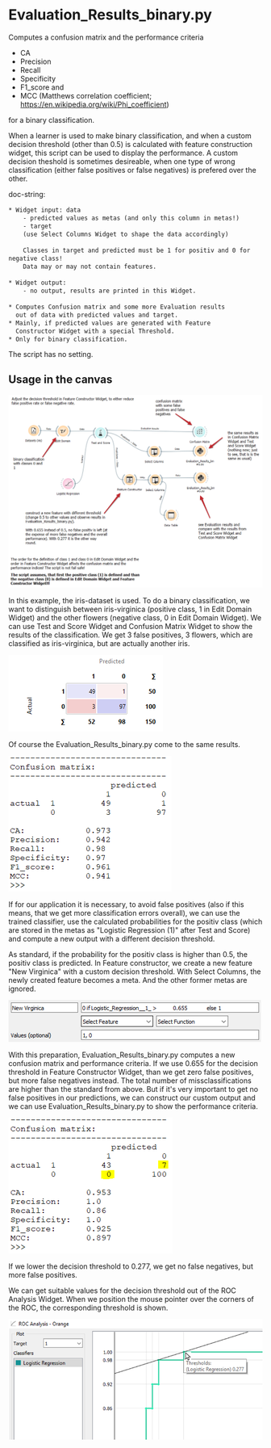 # Evaluation_Results_binary.py
Computes a confusion matrix and the performance criteria 
- CA
- Precision
- Recall
- Specificity
- F1_score and
- MCC (Matthews correlation coefficient; https://en.wikipedia.org/wiki/Phi_coefficient)

for a binary classification.

When a learner is used to make binary classification, and when a custom decision threshold (other than 0.5) is calculated with 
feature construction widget, this script can be used to display the performance.
A custom decision theshold is sometimes desireable, when one type of wrong classification (either false positives or false negatives) 
is prefered over the other. 

doc-string:

```
* Widget input: data
    - predicted values as metas (and only this column in metas!)
    - target
    (use Select Columns Widget to shape the data accordingly)

    Classes in target and predicted must be 1 for positiv and 0 for negative class!
    Data may or may not contain features.

* Widget output: 
    - no output, results are printed in this Widget.

* Computes Confusion matrix and some more Evaluation results
  out of data with predicted values and target.
* Mainly, if predicted values are generated with Feature
  Constructor Widget with a special Threshold.
* Only for binary classification.

```

The script has no setting.

## Usage in the canvas

![](images/evaluation-results-binary_01.png)

In this example, the iris-dataset is used. To do a binary classification, we want to distinguish between iris-virginica (positive class, 1 in Edit Domain Widget) and the other flowers (negative class, 0 in Edit Domain Widget). We can use Test and Score Widget and Confusion Matrix Widget to show the results of the classification. We get 3 false positives, 3 flowers, which are classified as iris-virginica, but are actually another iris. 

![](images/evaluation-results-binary_02.png)

Of course the Evaluation_Results_binary.py come to the same results.

![](images/evaluation-results-binary_03.png)

If for our application it is necessary, to avoid false positives (also if this means, that we get more classification errors overall), we can use the trained classifier, use the calculated probabilities for the positiv class (which are stored in the metas as "Logistic Regression (1)" after Test and Score) and compute a new output with a different decision threshold. 

As standard, if the probability for the positiv class is higher than 0.5, the positiv class is predicted. In Feature constructor, we create a new feature "New Virginica" with a custom decision threshold. With Select Columns, the newly created feature becomes a meta. And the other former metas are ignored.


![](images/evaluation-results-binary_04.png)

With this preparation, Evaluation_Results_binary.py computes a new confusion matrix and performance criteria. If we use 0.655 for the decision threshold in Feature Constructor Widget, than we get zero false positives, but more false negatives instead. The total number of missclassifications are higher than the standard from above. But if it's very important to get no false positives in our predictions, we can construct our custom output and we can use Evaluation_Results_binary.py to show the performance criteria.


![](images/evaluation-results-binary_05.png)

If we lower the decision threshold to 0.277, we get no false negatives, but more false positives.

We can get suitable values for the decision threshold out of the ROC Analysis Widget. When we position the mouse pointer over the corners of the ROC, the corresponding threshold is shown.

![](images/evaluation-results-binary_06.png)
